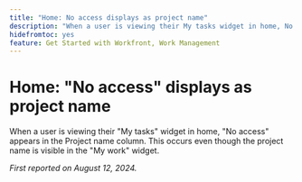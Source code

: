 ```yaml
---
title: "Home: No access displays as project name"
description: "When a user is viewing their My tasks widget in home, No access appears in the Project name column. This occurs even though the project name is visible in the My work widget."
hidefromtoc: yes
feature: Get Started with Workfront, Work Management
---
```


# Home: "No access" displays as project name

When a user is viewing their "My tasks" widget in home, "No access" appears in the Project name column. This occurs even though the project name is visible in the "My work" widget.

_First reported on August 12, 2024._
